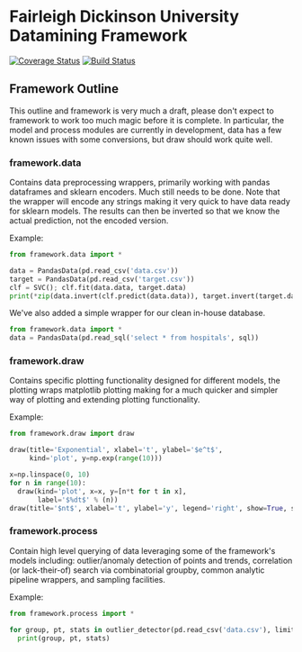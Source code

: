 # Fairleigh Dickinson University Datamining Framework

[![Coverage Status](https://coveralls.io/repos/github/fdudatamining/framework/badge.svg?branch=master)](https://coveralls.io/github/fdudatamining/framework?branch=master)
[![Build Status](https://travis-ci.org/fdudatamining/framework.svg?branch=master)](https://travis-ci.org/fdudatamining/framework)

## Framework Outline

This outline and framework is very much a draft, please don't expect to framework to work too much magic before it is complete. In particular, the model and process modules are currently in development, data has a few known issues with some conversions, but draw should work quite well.

### framework.data

Contains data preprocessing wrappers, primarily working with pandas dataframes and sklearn encoders. Much still needs to be done. Note that the wrapper will encode any strings making it very quick to have data ready for sklearn models. The results can then be inverted so that we know the actual prediction, not the encoded version.

Example:

```python
from framework.data import *

data = PandasData(pd.read_csv('data.csv'))
target = PandasData(pd.read_csv('target.csv'))
clf = SVC(); clf.fit(data.data, target.data)
print(*zip(data.invert(clf.predict(data.data)), target.invert(target.data)), sep='\n')
```

We've also added a simple wrapper for our clean in-house database.

```python
from framework.data import *
data = PandasData(pd.read_sql('select * from hospitals', sql))
```

### framework.draw

Contains specific plotting functionality designed for different models, the plotting wraps matplotlib plotting making for a much quicker and simpler way of plotting and extending plotting functionality.

Example:

```python
from framework.draw import draw

draw(title='Exponential', xlabel='t', ylabel='$e^t$',
     kind='plot', y=np.exp(range(10)))

x=np.linspace(0, 10)
for n in range(10):
  draw(kind='plot', x=x, y=[n*t for t in x],
       label='$%dt$' % (n))
draw(title='$nt$', xlabel='t', ylabel='y', legend='right', show=True, save='%d.png')
```

### framework.process

Contain high level querying of data leveraging some of the framework's models including: outlier/anomaly detection of points and trends, correlation (or lack-their-of) search via combinatorial groupby, common analytic pipeline wrappers, and sampling facilities.

Example:

```python
from framework.process import *

for group, pt, stats in outlier_detector(pd.read_csv('data.csv'), limit_dimensions=2, threshold=4.0):
  print(group, pt, stats)
```
